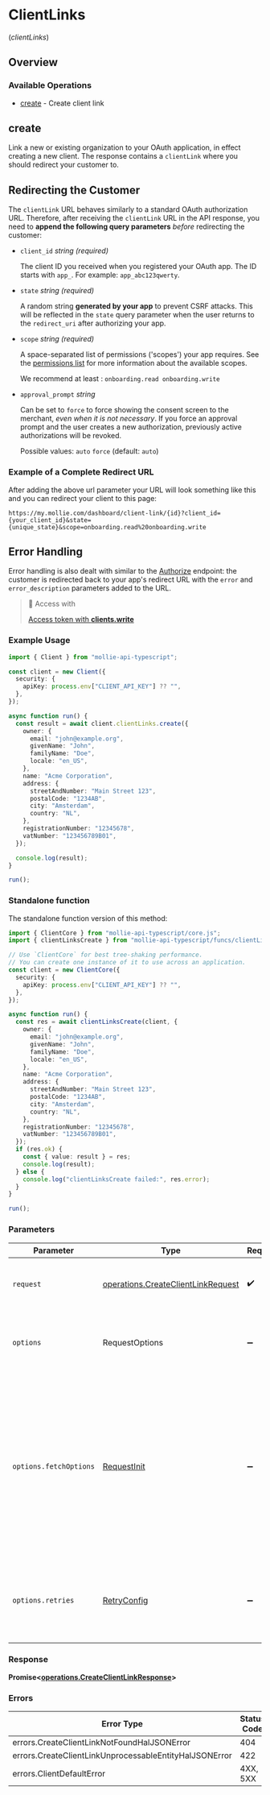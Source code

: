 # ClientLinks
(*clientLinks*)

## Overview

### Available Operations

* [create](#create) - Create client link

## create

Link a new or existing organization to your OAuth application, in effect creating a new client. The response contains a `clientLink` where you should redirect your customer to.

## Redirecting the Customer

The `clientLink` URL behaves similarly to a standard OAuth authorization URL. Therefore, after receiving the `clientLink` URL in the API response, you need to **append the following query parameters** *before* redirecting the customer:

* `client_id` _string (required)_

  The client ID you received when you registered your OAuth app. The ID starts with `app_`. For example: `app_abc123qwerty`.

* `state` _string (required)_

  A random string **generated by your app** to prevent CSRF attacks. This will be reflected in the `state` query parameter when the user returns to the `redirect_uri` after authorizing your app.

* `scope` _string (required)_

  A space-separated list of permissions ('scopes') your app requires. See the [permissions list](https://docs.mollie.com/docs/connect-permissions) for more information about the available scopes.

  We recommend at least : `onboarding.read onboarding.write`

* `approval_prompt` _string_

  Can be set to `force` to force showing the consent screen to the merchant, *even when it is not necessary*. If you force an approval prompt and the user creates a new authorization, previously active authorizations will be revoked.

  Possible values: `auto` `force` (default: `auto`)

### Example of a Complete Redirect URL

After adding the above url parameter your URL will look something like this and you can redirect your client to this page:

``` https://my.mollie.com/dashboard/client-link/{id}?client_id={your_client_id}&state={unique_state}&scope=onboarding.read%20onboarding.write ```

## Error Handling

Error handling is also dealt with similar to the [Authorize](https://docs.mollie.com/reference/authorize) endpoint: the customer is redirected back to your app's redirect URL with the `error` and `error_description` parameters added to the URL.

> 🔑 Access with
>
> [Access token with **clients.write**](/reference/authentication)

### Example Usage

```typescript
import { Client } from "mollie-api-typescript";

const client = new Client({
  security: {
    apiKey: process.env["CLIENT_API_KEY"] ?? "",
  },
});

async function run() {
  const result = await client.clientLinks.create({
    owner: {
      email: "john@example.org",
      givenName: "John",
      familyName: "Doe",
      locale: "en_US",
    },
    name: "Acme Corporation",
    address: {
      streetAndNumber: "Main Street 123",
      postalCode: "1234AB",
      city: "Amsterdam",
      country: "NL",
    },
    registrationNumber: "12345678",
    vatNumber: "123456789B01",
  });

  console.log(result);
}

run();
```

### Standalone function

The standalone function version of this method:

```typescript
import { ClientCore } from "mollie-api-typescript/core.js";
import { clientLinksCreate } from "mollie-api-typescript/funcs/clientLinksCreate.js";

// Use `ClientCore` for best tree-shaking performance.
// You can create one instance of it to use across an application.
const client = new ClientCore({
  security: {
    apiKey: process.env["CLIENT_API_KEY"] ?? "",
  },
});

async function run() {
  const res = await clientLinksCreate(client, {
    owner: {
      email: "john@example.org",
      givenName: "John",
      familyName: "Doe",
      locale: "en_US",
    },
    name: "Acme Corporation",
    address: {
      streetAndNumber: "Main Street 123",
      postalCode: "1234AB",
      city: "Amsterdam",
      country: "NL",
    },
    registrationNumber: "12345678",
    vatNumber: "123456789B01",
  });
  if (res.ok) {
    const { value: result } = res;
    console.log(result);
  } else {
    console.log("clientLinksCreate failed:", res.error);
  }
}

run();
```

### Parameters

| Parameter                                                                                                                                                                      | Type                                                                                                                                                                           | Required                                                                                                                                                                       | Description                                                                                                                                                                    |
| ------------------------------------------------------------------------------------------------------------------------------------------------------------------------------ | ------------------------------------------------------------------------------------------------------------------------------------------------------------------------------ | ------------------------------------------------------------------------------------------------------------------------------------------------------------------------------ | ------------------------------------------------------------------------------------------------------------------------------------------------------------------------------ |
| `request`                                                                                                                                                                      | [operations.CreateClientLinkRequest](../../models/operations/createclientlinkrequest.md)                                                                                       | :heavy_check_mark:                                                                                                                                                             | The request object to use for the request.                                                                                                                                     |
| `options`                                                                                                                                                                      | RequestOptions                                                                                                                                                                 | :heavy_minus_sign:                                                                                                                                                             | Used to set various options for making HTTP requests.                                                                                                                          |
| `options.fetchOptions`                                                                                                                                                         | [RequestInit](https://developer.mozilla.org/en-US/docs/Web/API/Request/Request#options)                                                                                        | :heavy_minus_sign:                                                                                                                                                             | Options that are passed to the underlying HTTP request. This can be used to inject extra headers for examples. All `Request` options, except `method` and `body`, are allowed. |
| `options.retries`                                                                                                                                                              | [RetryConfig](../../lib/utils/retryconfig.md)                                                                                                                                  | :heavy_minus_sign:                                                                                                                                                             | Enables retrying HTTP requests under certain failure conditions.                                                                                                               |

### Response

**Promise\<[operations.CreateClientLinkResponse](../../models/operations/createclientlinkresponse.md)\>**

### Errors

| Error Type                                             | Status Code                                            | Content Type                                           |
| ------------------------------------------------------ | ------------------------------------------------------ | ------------------------------------------------------ |
| errors.CreateClientLinkNotFoundHalJSONError            | 404                                                    | application/hal+json                                   |
| errors.CreateClientLinkUnprocessableEntityHalJSONError | 422                                                    | application/hal+json                                   |
| errors.ClientDefaultError                              | 4XX, 5XX                                               | \*/\*                                                  |